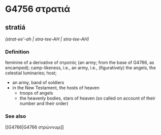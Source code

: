 # G4756 στρατιά

## stratiá

_(strat-ee'-ah | stra-tee-AH | stra-tee-AH)_

### Definition

feminine of a derivative of στρατός (an army; from the base of G4766, as encamped); camp-likeness, i.e., an army, i.e., (figuratively) the angels, the celestial luminaries; host; 

- an army, band of soldiers
- in the New Testament, the hosts of heaven
  - troops of angels
  - the heavenly bodies, stars of heaven (so called on account of their number and their order)

### See also

[[G4766|G4766 στρώννυμι]]
